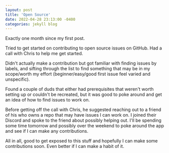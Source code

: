 ```yaml
---
layout: post
title: 'Open Source'
date: 2022-04-28 23:13:00 -0400
categories: jekyll blog
---
```


Exactly one month since my first post.

Tried to get started on contributing to open source issues on GitHub. Had a call with Chris to help me get started. 

Didn't actually make a contribution but got familiar with finding issues by labels, and sifting through the list to find something that may be in my scope/worth my effort (beginner/easy/good first issue feel varied and unspecific).

Found a couple of duds that either had prerequisites that weren't worth setting up or couldn't be recreated, but it was good to poke around and get an idea of how to find issues to work on.

Before getting off the call with Chris, he suggested reaching out to a friend of his who owns a repo that may have issues I can work on. I joined their Discord and spoke to the friend about possibly helping out. I'll be spending some time tomorrow and possibly over the weekend to poke around the app and see if I can make any contributions.

All in all, good to get exposed to this stuff and hopefully I can make some contributions soon. Even better if I can make a habit of it.